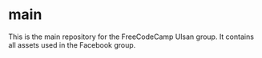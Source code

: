 # main
This is the main repository for the FreeCodeCamp Ulsan group. It contains all assets used in the Facebook group.

